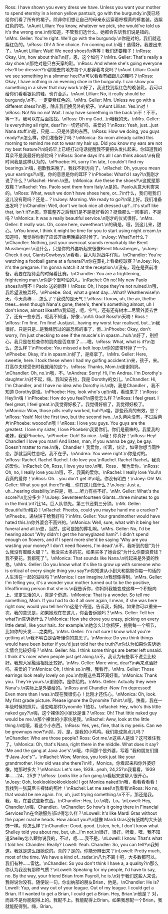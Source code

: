Ross: I have shown you every dress we have. Unless you want your mother to spend eternity in a lemon yellow pantsuit, go with the burgundy.\n我已经给你们看了所有的裙子。除非你们想让自己的母亲永远穿着柠檬黄的裤套装。选紫红色的吧。\nAunt Lillian: You know, whatever we pick, she would've told us it's the wrong one.\n你知道，不管我们选什么，她都会告诉我们说是错的。\nMrs. Geller: You're right. We'll go with the burgundy.\n你是对的，我们就选紫红色的。\nRoss: Oh! A fine choice. I'm coming out.\n哦！选得好。我要出来了。\nAunt Lillian: Wait! We need shoes!\n等等！我们还要鞋子！\nRoss: Okay, Um, how about this?\n好。恩，这个如何？\nMrs. Geller: That's really a day shoe.\n那绝对是只白天穿的鞋。\nRoss: And where she's going everyone else'll be dressier?\n那她去的地方每个人都穿着考究吗？\nAunt Lillian: Could we see something in a slimmer heel?\n可以看看有细跟儿的鞋吗？\nRoss: Okay, I have nothing in an evening shoe in the burgundy. I can show you something in a silver that may work.\n好了，我没找到紫红色的晚装鞋。我可以给你们看看银色的鞋，也许合适。\nAunt Lillian: No, it really should be burgundy.\n不，一定要紫红色的。\nMrs. Geller: Mm. Unless we go with a different dress?\n恩，除非我们换另外的裙子。\nAunt Lillian: Yes.\n对！\nRoss: No! No no no! Wait. I may have something in the back.\n不！不不，等一下。我可以在后面找找。\nRoss: Oh my God...\n哦我的天。\nMrs. Geller: Is everything all right, dear?\n一切还好吗，亲爱的？\nRoss: Yeah, just...just Nana stuff.\n是，只是……只是外婆的东西。\nRoss: How we doing, you guys ready?\n怎么样，你们准备好了吗？\nMonica: So mom already called this morning to remind me not to wear my hair up. Did you know my ears are not my best feature?\n妈妈早上已经打过电话提醒我不要把头发扎起来。你知道我的耳朵不是我最好的部位吗？\nRoss: Some days it's all I can think about.\n有段时间我是这样认为的。\nPhoebe: Hi, sorry I'm late, I couldn't find my bearings.\n嗨，抱歉我来晚了，我找不到方向了。\nRachel: Oh, youyou mean your earrings?\n哦，你的意思是你的耳环？\nPhoebe: What'd I say?\n我刚才说了什么？\nRachel: Hmm.\n恩。\nMonica: Are these the shoes?\n这就是那双鞋？\nRachel: Yes. Paolo sent them from Italy.\n是的。Paolo从意大利寄来的。\nRoss: What, weuh we don't have shoes here, or...?\n什么，我们呃我们这儿没有鞋吗？还是…？\nJoey: Morning. We ready to go?\n早上好。我们准备出发吗？\nChandler: Well, don't we look nice all dressed up?...It's stuff like that, isn't it?\n恩，穿戴整齐之后我们是不是挺好看的？挺像那么一回事的，不是吗？\nMonica: It was a really beautiful service.\n刚才的仪式很好。\nMrs. Geller: It really was. Oh, come here, sweetheart.\n的确是。哦，到这儿来，甜心。\nYou know, I think it might be time for you to start using night cream.\n知道吗，我觉得你到了应该开始用晚霜的时候了。\nJoey: What?\n什么？\nChandler: Nothing, just your overcoat sounds remarkably like Brent Mussberger.\n没什么，只是你的外套听起来很像Brent Mussberger。\nJoey: Check it out, GiantsCowboys.\n看看，巨人队对战牛仔队。\nChandler: You're watching a football game at a funeral?\n你在葬礼上看橄榄球赛？\nJoey: No, it's the pregame. I'm gonna watch it at the reception.\n没有，现在是赛前准备。我要在招待会的时候看比赛。\nChandler: You are a frightening, frightening man.\n你是个很可怕的人。\nRachel: Oh no! My new Paolo shoes!\n哦不！Paolo 送的新鞋！\nRoss: Oh, I hope they're not ruined.\n哦，我希望没被弄坏。\nPhoebe: God, what a great day....What? Weatherwise!\n天，今天真棒……怎么了？我说的是天气！\nRoss: I know, uh, the air, thethe trees...even though Nana's gone, there's, there's something almost, uh I don't know, almost likeaff\n我知道，呃，空气，还有还有树木…尽管外婆去世了，还有一些东西，呃我不知道，好像…\nAll: God! Ross!\n天呐！Ross！\nRoss: I'm fine. I'm fine! Justjust...having my worst fear realised, but...\n我很好。只是只是…是我经历过的最恐怖的事了，但...\nPhoebe: Okay, don't worry, I'm just checking to see if the muscle's in spasm...huh.\n好了，别担心，我只是在检查你的肌肉是否痉挛了……嗯。\nRoss: What, what is it?\n怎么，怎么样？\nPhoebe: You missed a belt loop.\n你的皮带环掉了一个。\nPhoebe: Okay, it's in spasm.\n好了，是痉挛了。\nMrs. Geller: Here, sweetie, here. I took these when I had my golfing accident.\n来，孩子，来。打高尔夫球受伤时我就用的这个。\nRoss: Thanks, Mom.\n谢谢妈妈。\nChandler: Oh, no.\n哦，不。\nAndrea: Sorry! Hi, l'm Andrea. I'm Dorothy's daughter.\n对不起，嗨，我叫安吉拉，我是 Dorothy的女儿。\nChandler: Hi, I'm Chandler, and I have no idea who Dorothy is.\n嗨，我是Chandler ，我不知道 Dorothy是谁。\nPhoebe: Hey, look who's up!\n嗨，看谁来了！\nRoss: Hey!\n嗨！\nPhoebe: How do you feel?\n感觉怎么样？\nRoss: I feel great. I feel great, I feel great.\n我觉得好极了。我觉得好极了，我觉得好极了。\nMonica: Wow, those pills really worked, huh?\n哇，那些药真的有效，恩？\nRoss: Yeah! Not the first two, but the second two...\n头两片没有，不过后两片\nPhoebe: woooo!\n哦！\nRoss: I love you guys. You guys are the greatest. I love my sister, I love Phoebe\n我爱你们。你们是最棒的。我爱我的老妹，我爱Phoebe。\nPhoebe: Ooh! So nice...\n哦！你真好！\nRoss: Hey! Chandler! I love you man! And listen, man, if you wanna be gay, be gay. Doesn't matter to me.\n嗨，Chandler！我爱你，听着，伙计，如果你想当同性恋，那就当同性恋吧。我不在乎。\nAndrea: You were right.\n你是对的。\nRoss: Rachel. Rachel Rachel. I do love you.\nRachel. Rachel Rachel。我真的爱你。\nRachel: Oh, Ross, I love you too.\n哦，Ross， 我也爱你。\nRoss: Oh, no, I really love you.\n哦，不，我真的爱你。\nRachel: I really love You!\n我真的爱你！\nRoss: Oh. . you don't get it!\n哦。你没有明白！\nJoey: Oh! Mr. Geller: What you got there?\n哦... 你在这儿做什么？\nJoey: Just a, uh...hearing disability.\n只是，呃……听力有些不好。\nMr. Geller: What's the score?\n比分多少？\nJoey: Seventeenfourteen Giants...three minutes to go in the third.\n17比14。巨人队领先。第三节还剩三分钟。\nMr. Geller: Beautiful!\n精彩！\nRachel: Pheebs, could you maybe hand me a cracker?\nPheebs，递块饼干给我好吗？\nMrs. Geller: Your grandmother would have hated this.\n你外婆会不高兴的。\nMonica: Well, sure, what with it being her funeral and all.\n恩，当然，这可是她的葬礼啊。\nMrs. Geller: No, I'd be hearing about 'Why didn't I get the honeyglazed ham?'. I didn't spend enough on flowers, and if I spent more she'd be saying 'Why are you wasting your money? I don't need flowers, I'm dead'.\n不，我听到的是"为什么我没有蜜酿火腿？"。我没买太多的花，如果买多了她会说"为什么你要浪费钱？我不要花，我都死了"。\nMonica: That sounds like Nana.\n听起来是外婆的性格。\nMrs. Geller: Do you know what it's like to grow up with someone who is critical of every single thing you say?\n你知道从小到大和挑剔你每一句话的人生活在一起的滋味吗？\nMonica: I can imagine.\n我想像得到。\nMrs. Geller: I'm telling you, it's a wonder your mother turned out to be the positive, lifeaffirming person that she is.\n我告诉你，你妈妈我能变成这样一个积极向上、坚定生活的人，真是个奇迹。\nMonica: That is a wonder. So tell me something, Mom. If you had to do it all over again, I mean, if she was here right now, would you tell her?\n这是个奇迹。告诉我，妈妈。如果你可以重来一次，我的意思是，如果她现在在这儿，你会告诉她吗？\nMrs. Geller: Tell her what?\n告诉她什么？\nMonica: How she drove you crazy, picking on every little detail, like your hair...for example.\n她怎么让你抓狂，挑剔每一个细节，比如你的头发……之类的。\nMrs. Geller: I'm not sure I know what you're getting at.\n我不明白是否听懂你的意思了。\nMonica: Do you think things would have been better if you'd just told her the truth?\n你认为如果你告诉她实情会比较好吗？\nMrs. Geller: No. I think some things are better left unsaid. I think it's nicer when people just get along.\n不。我认为有些事不说会比较好。我想大家融洽相处比较好。\nMrs. Geller: More wine, dear?\n再来点酒好吗，亲爱的？\nMonica: Oh, I think so.\n哦，我看行。\nMrs. Geller: Those earrings look really lovely on you.\n你戴这些耳环真好看。\nMonica: Thank you. They're yours.\n谢谢你。是你给的。\nMrs. Geller: Actually they were Nana's.\n实际上是外婆给的。\nRoss and Chandler :Now I'm depressed! Even more than I was.\n现在我很伤心！比刚才还伤心。\nMonica: Oh, look. My first grade picture. Please ignore the Dynomite Tshirt.\n哦，快看，我在一年级时候的照片。请忽略那件Dynomite T恤衫。\nRachel: Hey, who's this little naked guy?\n嗨，这个裸体的小家伙是谁？\nRoss: Oh! That little naked guy would be me.\n那个裸体的小家伙是我。\nRachel: Aww, look at the little thing.\n哇哦，看这个小东西。\nRoss: Yes, yes, fine, that is my penis. Can we be grownups now?\n对，对，是，是我的小鸡鸡。我们能成熟点儿吗？\nChandler: Who are those people? Ross: Got me.\n这些人是谁？这可难住我了。\nMonica: Oh, that's Nana, right there in the middle. What does it say? 'Me and the gang at Java Joe's'.\n哦，中间那个是外婆，写着 "我和朋友们摄于Java Joe's'"。\nRachel: Wow, Monica, you look just like your grandmother. How old was she there?\n哇，Monica，你看起来和你外婆好像。她那时多大？\nMonica: Let's see, 1939...yeah, 24,25?\n我看看，1939年……24、25岁？\nRoss: Looks like a fun gang.\n看起来这帮人很开心。\nJoey: Ooh, looklooklooklooklook! I got Monica naked!\n哦，看看看看看！我找到一张莫尼卡裸体的照片！\nRachel: Let me see!\n我看看\nRoss: No no, that would be me again. I'm, uh, just trying something.\n不不，那还是我。我，呃，在尝试些新东西。\nChandler: Hey, Lo.\n嗨，Lo。\nLowell: Hey, Chandler.\n嗨，Chandler。\nChandler: So how's it going there in Financial Services?\n在金融服务部过得怎么样？\nLowell: It's like Mardi Gras without the paper mache heads. How about you?\n就像 Mardi Gras没有纸糊的大头装饰一样。你怎么样？\nChandler: Good, good. Listen, heh, I don't know what Shelley told you about me, but, uh...I'm not.\n很好，很好。听着，嘿，我不知道Shelley怎么跟你说我的，不过，呃……我不是。\nLowell: I know. That's what I told her. Chandler: Really? Lowell: Yeah. Chandler: So, you can tell?\n我知道。我就是这么跟她说的。真的？是的。你能分辨出来？\nLowell: Pretty much, most of the time. We have a kind of...radar.\n八九不离十吧，大多数都可以。我们有种……雷达。\nChandler: So you don't think I have a, a quality?\n那么你认为我没有那种气质？\nLowell: Speaking for my people, I'd have to say, no. By the way, your friend Brian from Payroll, he is.\n对于我们这些人来说，我得说你没有。随便说一句，你出纳部的朋友Brian，他是。\nChandler: He is? Lowell: Yup, and way out of your league. Out of my league. I could get a Brian. If I wanted to get a Brian, I could get a Brian. Hey, Brian.\n他是？ 对，而且不是你能配得上的。我配不上。我能配得上Brian。如果我想配一个Brian，我就能配得到。嗨，Brian。
        